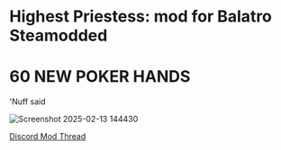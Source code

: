 # Highest Priestess: mod for Balatro Steamodded

# 60 NEW POKER HANDS

'Nuff said

![Screenshot 2025-02-13 144430](https://github.com/user-attachments/assets/9b4e35db-d238-4c4f-960d-e0cf952be095)


[Discord Mod Thread](https://discord.com/channels/1116389027176787968/1337113295391555595)
